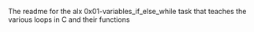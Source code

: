 The readme for the alx 0x01-variables_if_else_while task that teaches the various loops in C and their functions
